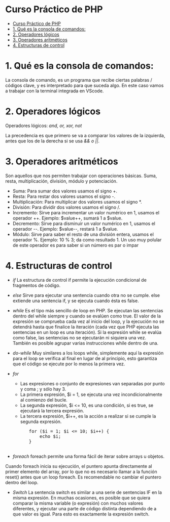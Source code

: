 # Curso Práctico de PHP
- [Curso Práctico de PHP](#curso-práctico-de-php)
- [1. Qué es la consola de comandos:](#1-qué-es-la-consola-de-comandos)
- [2. Operadores lógicos](#2-operadores-lógicos)
- [3. Operadores aritméticos](#3-operadores-aritméticos)
- [4. Estructuras de control](#4-estructuras-de-control)
  

# 1. Qué es la consola de comandos:
La consola de comando, es un programa que recibe ciertas palabras / códigos clave, y es interpretado para que suceda algo.
En este caso vamos a trabajar con la terminal integrada en VScode.

# 2. Operadores lógicos
Operadores lógicos: *and, or, xor, not*

La precedencia es que primero se va a comparar los valores de la izquierda, antes que los de la derecha si se usa *&& o ||*.

# 3. Operadores aritméticos
Son aquellos que nos permiten trabajar con operaciones básicas. Suma, resta, multiplicación, división, módulo y potenciación.

+ Suma: Para sumar dos valores usamos el signo +.
+ Resta: Para restar dos valores usamos el signo -.
+ Multiplicación: Para multiplicar dos valores usamos el signo *.
+ División: Para dividir dos valores usamos el signo /.
+ Incremento: Sirve para incrementar un valor numérico en 1, usamos el operador ++. Ejemplo: $value++, sumará 1 a $value.
+ Decremento: Sirve para disminuir un valor numérico en 1, usamos el operador --. Ejemplo: $value--, restará 1 a $value.
+ Módulo: Sirve para saber el resto de una división entera, usamos el operador %. Ejemplo: 10 % 3; da como resultado 1. Un uso muy polular de este operador es para saber si un número es par o impar

# 4. Estructuras de control

+ *if* La estructura de control if permite la ejecución condicional de fragmentos de código.
+ *else* Sirve para ejecutar una sentencia cuando otra no se cumple. else extiende una sentencia if, y se ejecuta cuando ésta es false.
+ *while* Es el tipo más sencillo de loop en PHP. Se ejecutan las sentencias dentro del while siempre y cuando se evalúen como true. El valor de la expresión se comprueba cada vez al inicio del loop, y la ejecución no se detendrá hasta que finalice la iteración (cada vez que PHP ejecuta las sentencias en un loop es una iteración). Si la expresión while se evalúa como false, las sentencias no se ejecutarán ni siquiera una vez. También es posible agrupar varias instrucciones while dentro de una.
+ *do-while* Muy similares a los loops while, simplemente aquí la expresión para el loop se verifica al final en lugar de al principio, esto garantiza que el código se ejecute por lo menos la primera vez.
+ *for*
    + Las expresiones o conjunto de expresiones van separadas por punto y coma ; y sólo hay 3.
    + La primera expresión, $i = 1, se ejecuta una vez incondicionalmente al comienzo del bucle.
    + La segunda expresión, $i <= 10, es una condición, si es true, se ejecutará la tercera expresión.
    + La tercera expresión, $i++, es la acción a realizar si se cumple la segunda expresión.
  
    <pre>
        for ($i = 1; $i <= 10; $i++) {
            echo $i;
        } 
    </pre>
+ *foreach* foreach permite una forma fácil de iterar sobre arrays u objetos.

Cuando foreach inicia su ejecución, el puntero apunta directamente al primer elemento del array, por lo que no es necesario llamar a la función reset() antes que un loop foreach. Es recomendable no cambiar el puntero dentro del loop.

+ *Switch* La sentencia switch es similar a una serie de sentencias IF en la misma expresión. En muchas ocasiones, es posible que se quiera comparar la misma variable (o expresión) con muchos valores diferentes, y ejecutar una parte de código distinta dependiendo de a que valor es igual. Para esto es exactamente la expresión switch.